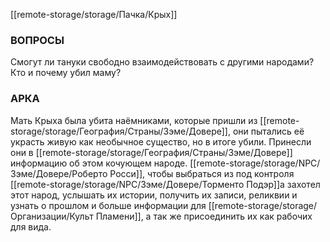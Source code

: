 [[remote-storage/storage/Пачка/Крых]]
### **ВОПРОСЫ**
Смогут ли тануки свободно взаимодействовать с другими народами? 
Кто и почему убил маму?

### **АРКА**
Мать Крыха была убита наёмниками, которые пришли из [[remote-storage/storage/География/Страны/Зэме/Довере]], они пытались её украсть живую как необычное существо, но в итоге убили. Принесли они в [[remote-storage/storage/География/Страны/Зэме/Довере]] информацию об этом кочующем народе. [[remote-storage/storage/NPC/Зэме/Довере/Роберто Росси]], чтобы выбраться из под контроля [[remote-storage/storage/NPC/Зэме/Довере/Торменто Подэр]]а захотел этот народ, услышать их истории, получить их записи, реликвии и узнать о прошлом и больше информации для [[remote-storage/storage/Организации/Культ Пламени]], а так же присоединить их как рабочих для вида.